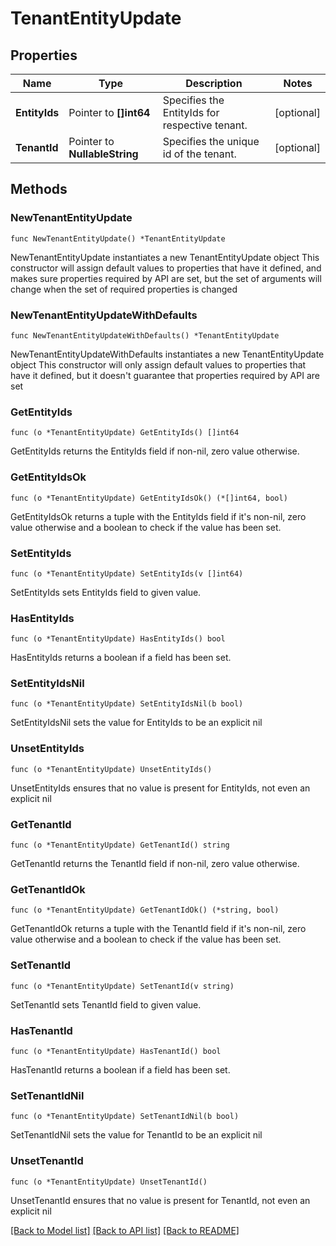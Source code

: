 # TenantEntityUpdate

## Properties

Name | Type | Description | Notes
------------ | ------------- | ------------- | -------------
**EntityIds** | Pointer to **[]int64** | Specifies the EntityIds for respective tenant. | [optional] 
**TenantId** | Pointer to **NullableString** | Specifies the unique id of the tenant. | [optional] 

## Methods

### NewTenantEntityUpdate

`func NewTenantEntityUpdate() *TenantEntityUpdate`

NewTenantEntityUpdate instantiates a new TenantEntityUpdate object
This constructor will assign default values to properties that have it defined,
and makes sure properties required by API are set, but the set of arguments
will change when the set of required properties is changed

### NewTenantEntityUpdateWithDefaults

`func NewTenantEntityUpdateWithDefaults() *TenantEntityUpdate`

NewTenantEntityUpdateWithDefaults instantiates a new TenantEntityUpdate object
This constructor will only assign default values to properties that have it defined,
but it doesn't guarantee that properties required by API are set

### GetEntityIds

`func (o *TenantEntityUpdate) GetEntityIds() []int64`

GetEntityIds returns the EntityIds field if non-nil, zero value otherwise.

### GetEntityIdsOk

`func (o *TenantEntityUpdate) GetEntityIdsOk() (*[]int64, bool)`

GetEntityIdsOk returns a tuple with the EntityIds field if it's non-nil, zero value otherwise
and a boolean to check if the value has been set.

### SetEntityIds

`func (o *TenantEntityUpdate) SetEntityIds(v []int64)`

SetEntityIds sets EntityIds field to given value.

### HasEntityIds

`func (o *TenantEntityUpdate) HasEntityIds() bool`

HasEntityIds returns a boolean if a field has been set.

### SetEntityIdsNil

`func (o *TenantEntityUpdate) SetEntityIdsNil(b bool)`

 SetEntityIdsNil sets the value for EntityIds to be an explicit nil

### UnsetEntityIds
`func (o *TenantEntityUpdate) UnsetEntityIds()`

UnsetEntityIds ensures that no value is present for EntityIds, not even an explicit nil
### GetTenantId

`func (o *TenantEntityUpdate) GetTenantId() string`

GetTenantId returns the TenantId field if non-nil, zero value otherwise.

### GetTenantIdOk

`func (o *TenantEntityUpdate) GetTenantIdOk() (*string, bool)`

GetTenantIdOk returns a tuple with the TenantId field if it's non-nil, zero value otherwise
and a boolean to check if the value has been set.

### SetTenantId

`func (o *TenantEntityUpdate) SetTenantId(v string)`

SetTenantId sets TenantId field to given value.

### HasTenantId

`func (o *TenantEntityUpdate) HasTenantId() bool`

HasTenantId returns a boolean if a field has been set.

### SetTenantIdNil

`func (o *TenantEntityUpdate) SetTenantIdNil(b bool)`

 SetTenantIdNil sets the value for TenantId to be an explicit nil

### UnsetTenantId
`func (o *TenantEntityUpdate) UnsetTenantId()`

UnsetTenantId ensures that no value is present for TenantId, not even an explicit nil

[[Back to Model list]](../README.md#documentation-for-models) [[Back to API list]](../README.md#documentation-for-api-endpoints) [[Back to README]](../README.md)


